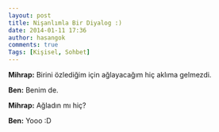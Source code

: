 ```yaml
---
layout: post
title: Nişanlımla Bir Diyalog :)
date: 2014-01-11 17:36
author: hasangok
comments: true
Tags: [Kişisel, Sohbet]
---
```

**Mihrap:** Birini özlediğim için ağlayacağım hiç aklıma gelmezdi.

**Ben:** Benim de.

**Mihrap:** Ağladın mı hiç?

**Ben:** Yooo :D
